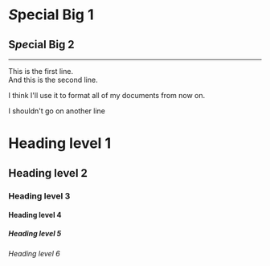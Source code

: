 
*S*pecial Big **1**
===
S***pe***cial Big 2
----

---

This is the first line.  
And this is the second line. 

I think I'll use it to format all of my documents from now on. 

I shouldn't go 
on another 
line

 # Heading level 1

## Heading level 2

### Heading level 3

#### Heading level 4

##### Heading level 5

###### Heading level 6
